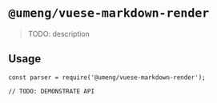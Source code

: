 # `@umeng/vuese-markdown-render`

> TODO: description

## Usage

```
const parser = require('@umeng/vuese-markdown-render');

// TODO: DEMONSTRATE API
```
